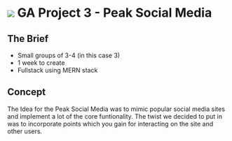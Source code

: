 # ![](https://ga-dash.s3.amazonaws.com/production/assets/logo-9f88ae6c9c3871690e33280fcf557f33.png) GA Project 3 - Peak Social Media

## The Brief

- Small groups of 3-4 (in this case 3)
- 1 week to create
- Fullstack using MERN stack

## Concept

The Idea for the Peak Social Media was to mimic popular social media sites and implement a lot of the core funtionality. The twist we decided to put in was to incorporate points which you gain for interacting on the site and other users.

## 
